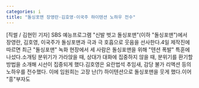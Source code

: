 ```yaml
---
categories: i
title: "돌싱포맨 장영란·김호영·이국주 하이텐션 노하우 전수"
---
```

[직썰 / 김현민 기자] SBS 예능프로그램 "신발 벗고 돌싱포맨"(이하 "돌싱포맨")에서 장영란, 김호영, 이국주가 돌싱포맨과 극과 극 호흡으로 웃음을 선사한다.4일 제작진에 따르면 최근 "돌싱포맨" 녹화 현장에서 세 사람은 돌싱포맨을 위해 "텐션 폭발" 특훈에 나섰다.소개팅 분위기가 가라앉을 때, 상대가 대화에 집중하지 않을 때, 분위기를 환기할 방법을 소개해 시선이 집중되게 했다.김호영은 요란법석 추임새, 감당 불가 리액션 등의 노하우를 전수했다. 이에 임원희는 고장 난(?) 하이텐션으로 돌싱포맨을 웃게 했다.이어 "흥"부자도